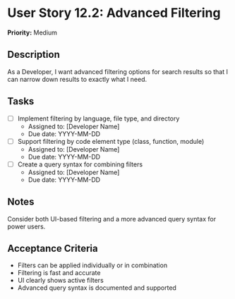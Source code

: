 # User Story 12.2: Advanced Filtering

**Priority:** Medium

## Description
As a Developer, I want advanced filtering options for search results so that I can narrow down results to exactly what I need.

## Tasks
- [ ] Implement filtering by language, file type, and directory
  - Assigned to: [Developer Name]
  - Due date: YYYY-MM-DD
- [ ] Support filtering by code element type (class, function, module)
  - Assigned to: [Developer Name]
  - Due date: YYYY-MM-DD
- [ ] Create a query syntax for combining filters
  - Assigned to: [Developer Name]
  - Due date: YYYY-MM-DD

## Notes
Consider both UI-based filtering and a more advanced query syntax for power users.

## Acceptance Criteria
- Filters can be applied individually or in combination
- Filtering is fast and accurate
- UI clearly shows active filters
- Advanced query syntax is documented and supported